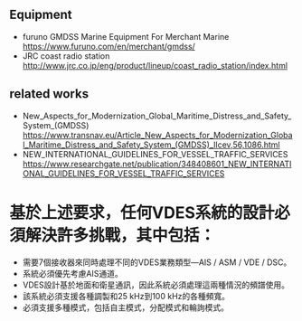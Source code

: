 ## Equipment
- furuno GMDSS Marine Equipment For Merchant Marine
<https://www.furuno.com/en/merchant/gmdss/>
- JRC coast radio station
<http://www.jrc.co.jp/eng/product/lineup/coast_radio_station/index.html>

## related works
- New_Aspects_for_Modernization_Global_Maritime_Distress_and_Safety_System_(GMDSS)
<https://www.transnav.eu/Article_New_Aspects_for_Modernization_Global_Maritime_Distress_and_Safety_System_(GMDSS)_Ilcev,56,1086.html>
- NEW_INTERNATIONAL_GUIDELINES_FOR_VESSEL_TRAFFIC_SERVICES
<https://www.researchgate.net/publication/348408601_NEW_INTERNATIONAL_GUIDELINES_FOR_VESSEL_TRAFFIC_SERVICES>

# 基於上述要求，任何VDES系統的設計必須解決許多挑戰，其中包括：
- 需要7個接收器來同時處理不同的VDES業務類型—AIS / ASM / VDE / DSC。
- 系統必須優先考慮AIS通道。
- VDES設計基於地面和衛星通訊，因此系統必須處理這兩種情況的頻譜使用。
- 該系統必須支援各種調製和25 kHz到100 kHz的各種頻寬。
- 必須支援多種模式，包括自主模式，分配模式和輪詢模式。
